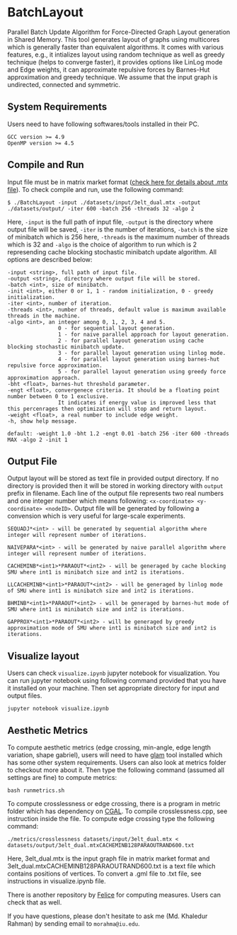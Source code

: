 # BatchLayout

Parallel Batch Update Algorithm for Force-Directed Graph Layout generation in Shared Memory. This tool generates layout of graphs using multicores which is generally faster than equivalent algorithms. It comes with various features, e.g., it intializes layout using random technique as well as greedy technique (helps to converge faster), it provides options like LinLog mode and Edge weights, it can approximate repulsive forces by  Barnes-Hut approximation and greedy technique. We assume that the input graph is undirected, connected and symmetric.

## System Requirements

Users need to have following softwares/tools installed in their PC.
```
GCC version >= 4.9
OpenMP version >= 4.5
```

## Compile and Run

Input file must be in matrix market format ([check here for details about .mtx file](https://math.nist.gov/MatrixMarket/formats.html)). To check compile and run, use the following command:
```
$ ./BatchLayout -input ./datasets/input/3elt_dual.mtx -output ./datasets/output/ -iter 600 -batch 256 -threads 32 -algo 2
```
Here, `-input` is the full path of input file, `-output` is the directory where output file will be saved, `-iter` is the number of iterations, `-batch` is the size of minibatch which is 256 here, `-threads` is the maximum number of threads which is 32 and `-algo` is the choice of algorithm to run which is 2 represending cache blocking stochastic minibatch update algorithm. All options are described below:

```
-input <string>, full path of input file.
-output <string>, directory where output file will be stored.
-batch <int>, size of minibatch.
-init <int>, either 0 or 1, 1 - random initialization, 0 - greedy initialization.
-iter <int>, number of iteration.
-threads <int>, number of threads, default value is maximum available threads in the machine.
-algo <int>, an integer among 0, 1, 2, 3, 4 and 5.
                0 - for sequential layout generation.
                1 - for naive parallel approach for layout generation.
                2 - for parallel layout generation using cache blocking stochastic minibatch update.
                3 - for parallel layout generation using linlog mode.
                4 - for parallel layout generation using barnes-hut repulsive force approximation.
                5 - for parallel layout generation using greedy force approximation approach.
-bht <float>, barnes-hut threshold parameter.
-engt <float>, convergenece criteria. It should be a floating point number between 0 to 1 exclusive.
                It indicates if energy value is improved less that this percenrages then optimization will stop and return layout.
-weight <float>, a real number to include edge weight.
-h, show help message.

default: -weight 1.0 -bht 1.2 -engt 0.01 -batch 256 -iter 600 -threads MAX -algo 2 -init 1
```

## Output File
Output layout will be stored as text file in provided output directory. If no directory is provided then it will be stored in working directory with `output` prefix in filename. Each line of the output file represents two real numbers and one integer number which means following: `<x-coordinate> <y-coordinate> <nodeID>`. Output file will be generated by following a convension which is very useful for large-scale experiments.

```
SEQUADJ*<int> - will be generated by sequential algorithm where integer will represent number of iterations.

NAIVEPARA*<int> - will be generated by naive parallel algorithm where integer will represent number of iterations.

CACHEMINB*<int1>*PARAOUT*<int2> - will be generaged by cache blocking SMU where int1 is minibatch size and int2 is iterations.

LLCACHEMINB*<int1>*PARAOUT*<int2> - will be generaged by linlog mode of SMU where int1 is minibatch size and int2 is iterations.

BHMINB*<int1>*PARAOUT*<int2> - will be generaged by barnes-hut mode of SMU where int1 is minibatch size and int2 is iterations.

GAPPROX*<int1>*PARAOUT*<int2> - will be generaged by greedy approximation mode of SMU where int1 is minibatch size and int2 is iterations.
```

## Visualize layout
Users can check `visualize.ipynb` jupyter notebook for visualization. You can run jupyter notebook using following command provided that you have it installed on your machine. Then set appropriate directory for input and output files.
```
jupyter notebook visualize.ipynb
```

## Aesthetic Metrics ##
To compute aesthetic metrics (edge crossing, min-angle, edge length variation, shape gabriel), users will need to have [glam](https://github.com/VIDILabs/glam) tool installed which has some other system requirements. Users can also look at metrics folder to checkout more about it. Then type the following command (assumed all settings are fine) to compute metrics:

```
bash runmetrics.sh
```

To compute crosslessness or edge crossing, there is a program in metric folder which has dependency on [CGAL](https://www.cgal.org). To compile crosslessness.cpp, see instruction inside the file. To compute edge crossing type the following command:
```
./metrics/crosslessness datasets/input/3elt_dual.mtx < datasets/output/3elt_dual.mtxCACHEMINB128PARAOUTRAND600.txt
```
Here, 3elt_dual.mtx is the input graph file in matrix market format and 3elt_dual.mtxCACHEMINB128PARAOUTRAND600.txt is a text file which contains positions of vertices. To convert a .gml file to .txt file, see instructions in visualize.ipynb file.

There is another repository by [Felice](https://github.com/felicedeluca/graphmetrics) for computing measures. Users can check that as well.

If you have questions, please don't hesitate to ask me (Md. Khaledur Rahman) by sending email to `morahma@iu.edu`.
